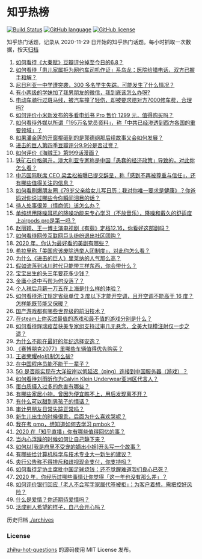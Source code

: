 # 知乎热榜
[![Build Status](https://github.com/ToWeLong/zhihu-hot-questions/workflows/CI/badge.svg)](https://github.com/ToWeLong/zhihu-hot-questions/actions)
[![GitHub language](https://img.shields.io/badge/language-golang-orange.svg)](https://golang.org/)
[![GitHub license](https://img.shields.io/github/license/ToWeLong/zhihu-hot-questions)](https://github.com/ToWeLong/zhihu-hot-questions/blob/main/LICENSE)

知乎热门话题，记录从 2020-11-29 日开始的知乎热门话题。每小时抓取一次数据，按天[归档](./archives)

<!-- BEGIN -->

1. [如何看待《大秦赋》豆瓣评分掉至今日的6.8？](https://www.zhihu.com/question/434858623)
1. [如何看待「患儿家属拒为网约车司机作证」系乌龙：医院给错电话，双方已握手和解？](https://www.zhihu.com/question/434960669)
1. [尼日利亚一中学遭突袭，300 多名学生失踪，可能发生了什么情况？](https://www.zhihu.com/question/434745768)
1. [有小两级的学妹加了我男朋友的微信，我到底该怎么办呀?](https://www.zhihu.com/question/420446780)
1. [电动车骑行过斑马线，被汽车撞了轻伤，却被要求赔对方7000修车费，合理吗?](https://www.zhihu.com/question/434689655)
1. [如何评价小米新发布的多看电纸书 Pro 售价 1299 元，值得购买吗？](https://www.zhihu.com/question/434910059)
1. [如何看待外媒以所谓「195万名党员资料」，称「中共已经渗透到西方各国的重要领域」？](https://www.zhihu.com/question/434937513)
1. [如果潘金莲的开窗棍砸到的是郭德纲那后续故事又会如何发展？](https://www.zhihu.com/question/434665076)
1. [进击的巨人第四季豆瓣评分9.9分是否过誉？](https://www.zhihu.com/question/433832329)
1. [如何评价《海贼王》第999话漫画？](https://www.zhihu.com/question/435001329)
1. [铁矿石价格飙升，澳大利亚专家称是中国「愚蠢的经济政策」导致的，对此你怎么看？](https://www.zhihu.com/question/434969935)
1. [中芯国际联席 CEO 梁孟松被曝已提交辞呈，称「感到不再被尊重与信任」，还有哪些值得关注的信息？](https://www.zhihu.com/question/435048793)
1. [如何看刷爆朋友圈《79岁父亲给女儿写日历：我对你唯一要求是健康》？你爸妈对你说过哪些令你瞬间泪目的话？](https://www.zhihu.com/question/434771944)
1. [待人处事很差（情商低）该怎么办？](https://www.zhihu.com/question/309657789)
1. [单纯想用降噪耳机的降噪功能来专心学习（不放音乐），降噪和戴久的舒适度上airpods pro是第一吗？](https://www.zhihu.com/question/419647605)
1. [赵丽颖、王一博主演电视剧《有翡》定档12.16，你看好这部剧吗？](https://www.zhihu.com/question/434961246)
1. [如何看待网传互联网巨头纷纷退出社区团购？](https://www.zhihu.com/question/434473128)
1. [2020 年，你认为最好看的美剧有哪些？](https://www.zhihu.com/question/433710195)
1. [希拉里称「美国应该废除选举人团制度」，对此你怎么看？](https://www.zhihu.com/question/434965802)
1. [为什么《进击的巨人》里莱纳的人气那么高？](https://www.zhihu.com/question/433806648)
1. [假如流落到冰川时代只能带三样东西，你会带什么？](https://www.zhihu.com/question/434981946)
1. [宝宝出生的头三年要花多少钱？](https://www.zhihu.com/question/357449045)
1. [金庸小说中丐帮为何没落了？](https://www.zhihu.com/question/336208753)
1. [个人税后月薪一万五在上海是什么样的体验？](https://www.zhihu.com/question/277693876)
1. [如何看待浙江规定省级单位 3 度以下才能开空调，且开空调不能高于 16 度？怎样能既节能又保暖？](https://www.zhihu.com/question/434854787)
1. [国产游戏都有哪些世界级的前沿技术？](https://www.zhihu.com/question/433702759)
1. [在steam上你买过最值的游戏和最不值的游戏分别是什么？](https://www.zhihu.com/question/416084021)
1. [如何看待辉瑞疫苗获美专家组支持过审几无悬念，全美大规模注射仅一步之遥？](https://www.zhihu.com/question/434360924)
1. [为什么不能在最好的年纪选择安逸？](https://www.zhihu.com/question/433551479)
1. [《赛博朋克2077》里哪些车辆值得优先购买？](https://www.zhihu.com/question/434774520)
1. [王者荣耀elo机制怎么破?](https://www.zhihu.com/question/341453743)
1. [在中国程序员能不能干一辈子？](https://www.zhihu.com/question/429461563)
1. [5G 是否能实现在大洋彼岸以低延迟（ping）连接到中国服务器（游戏）？](https://www.zhihu.com/question/315994376)
1. [如何看待刘雨昕作为Calvin Klein Underwear亚洲区代言人？](https://www.zhihu.com/question/434968538)
1. [蛋白质摄入过多的危害有哪些？](https://www.zhihu.com/question/422316054)
1. [有哪些家居小物，曾因为便宜瞧不上，用后发现离不开？](https://www.zhihu.com/question/428487902)
1. [有什么可以甜到男孩子的情话？](https://www.zhihu.com/question/285151383)
1. [审计男朋友日常失踪正常吗？](https://www.zhihu.com/question/433758023)
1. [新生儿出生的时候很乖，后面为什么喜欢哭呢？](https://www.zhihu.com/question/429162393)
1. [我在考 pmp，想知道如何去学习 pmbok？](https://www.zhihu.com/question/21789391)
1. [2020 在「知乎直播」你有哪些值得回忆的事？](https://www.zhihu.com/question/434927755)
1. [当内心浮躁的时候如何让自己静下来？](https://www.zhihu.com/question/429988956)
1. [如何以[我是府里不受宠的嫡出小姐]开头写一个故事？](https://www.zhihu.com/question/422711486)
1. [有哪些给计算机科学与技术专业大一新生的建议？](https://www.zhihu.com/question/423460220)
1. [央行公告称不得排斥和歧视现金支付，你支持吗？](https://www.zhihu.com/question/434960613)
1. [如何看待足协主席批中国足球烧钱：还不觉醒难道我们良心已死？](https://www.zhihu.com/question/434913230)
1. [2020 年，你经历过哪些事情让你觉得「这一年也没有那么差」？](https://www.zhihu.com/question/433736715)
1. [如何评价银行回应「老人不会写字家属代签被拒」：为客户着想，需把控好风险？](https://www.zhihu.com/question/434956427)
1. [什么是爱情？你还期待爱情吗？](https://www.zhihu.com/question/314617726)
1. [活成别人希望的样子，自己会开心吗？](https://www.zhihu.com/question/429693292)

<!-- END -->

历史归档 [./archives](./archives)


### License
[zhihu-hot-questions](https://github.com/towelong/zhihu-hot-questions) 的源码使用 MIT License 发布。